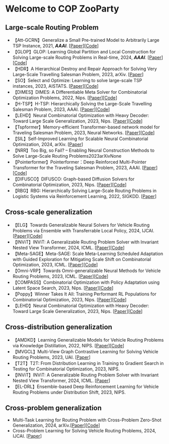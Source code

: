 # Welcome to COP ZooParty

## Large-scale Routing Problem

- 【Att-GCRN】Generalize a Small Pre-trained Model to Arbitrarily Large TSP Instance, 2021, _**AAAI**_. [[Paper](https://arxiv.org/Paper/2012.10658.Paper)][[Code](https://github.com/Spider-scnu/TSP)]
- 【GLOP】GLOP: Learning Global Partition and Local Construction for Solving Large-scale Routing Problems in Real-time, 2024, _**AAAI**_. [[Paper](https://arxiv.org/Paper/2312.08224.Paper)][[Code](https://github.com/henry-yeh/GLOP)]
- 【HDR】A Hierarchical Destroy and Repair Approach for Solving Very Large-Scale Travelling Salesman Problem, 2023, arXiv. [[Paper](https://arxiv.org/Paper/2308.04639.Paper)]
- 【SO】Select and Optimize: Learning to solve large-scale TSP instances, 2023, AISTATS. [[Paper](https://proceedings.mlr.press/v206/cheng23a/cheng23a.Paper)][[Code](https://github.com/honey0920/select-and-optimize)]
- 【DIMES】DIMES: A Differentiable Meta Solver for Combinatorial Optimization Problems, 2022, Nips. [[Paper](https://arxiv.org/Paper/2210.04123.Paper)][[Code](https://github.com/DIMESTeam/DIMES)]
- 【H-TSP】H-TSP: Hierarchically Solving the Large-Scale Travelling Salesman Problem, 2023, AAAI. [[Paper](https://arxiv.org/Paper/2304.09395.Paper)][[Code](https://github.com/Learning4Optimization-HUST/H-TSP)]
- 【LEHD】Neural Combinatorial Optimization with Heavy Decoder: Toward Large Scale Generalization, 2023, Nips. [[Paper](https://arxiv.org/Paper/2310.07985.Paper)][[Code](https://github.com/CIAM-Group/NCO_code/tree/main/single_objective/LEHD)]
- 【Tspformer】Memory-efficient Transformer-based network model for Traveling Salesman Problem, 2023, Neural Networks. [[Paper](https://www.sciencedirect.com/science/article/abs/pii/S0893608023000771)][[Code](https://github.com/yhnju/tspFormer)]
- 【SIL】Self-Improved Learning for Scalable Neural Combinatorial Optimization, 2024, arXiv. [[Paper](https://arxiv.org/Paper/2403.19561)]
- 【NRR】Too Big, so Fail? – Enabling Neural Construction Methods to Solve Large-Scale Routing Problems2023arXivNone
- 【Pointerformer】Pointerformer：Deep Reinforced Multi-Pointer Transformer for the Traveling Salesman Problem, 2023, AAAI. [[Paper](https://arxiv.org/Paper/2304.09407.Paper)][[Code](https://github.com/Pointerformer/Pointerformer)]
- 【DIFUSCO】DIFUSCO: Graph-based Diffusion Solvers for Combinatorial Optimization, 2023, Nips. [[Paper](https://arxiv.org/Paper/2302.08224.Paper)][[Code](https://arxiv.org/Paper/2302.08224.Paper)]
- 【RBG】RBG: Hierarchically Solving Large-Scale Routing Problems in Logistic Systems via Reinforcement Learning, 2022, SIGKDD. [[Paper](https://dl.acm.org/doi/abs/10.1145/3534678.3539037)]

## Cross-scale generalization
- 【ELG】Towards Generalizable Neural Solvers for Vehicle Routing Problems via Ensemble with Transferrable Local Policy, 2024, IJCAI. [[Paper](https://arxiv.org/abs/2308.14104)][[Code](https://github.com/gaocrr/elg)]
- 【INViT】INViT: A Generalizable Routing Problem Solver with Invariant Nested View Transformer, 2024, ICML. [[Paper](https://arxiv.org/abs/2402.02317)][[Code](https://github.com/Kasumigaoka-Utaha/INViT)]
- 【Meta-SAGE】Meta-SAGE: Scale Meta-Learning Scheduled Adaptation with Guided Exploration for Mitigating Scale Shift on Combinatorial Optimization, 2023, ICML. [[Paper](https://arxiv.org/Paper/2306.02688.Paper)][[Code](https://github.com/kaist-silab/meta-sage)]
- 【Omni-VRP】Towards Omni-generalizable Neural Methods for Vehicle Routing Problems, 2023, ICML. [[Paper](https://arxiv.org/Paper/2305.19587.Paper)][[Code](https://github.com/RoyalSkye/Omni-VRP)]
- 【COMPASS】Combinatorial Optimization with Policy Adaptation using Latent Space Search, 2023, Nips. [[Paper](https://arxiv.org/abs/2311.13569)][[Code](https://github.com/instadeepai/compass)]
- 【Poppy】Winner Takes It All: Training Performant RL Populations for Combinatorial Optimization, 2023, Nips. [[Paper](https://arxiv.org/abs/2210.03475)][[Code](https://github.com/instadeepai/poppy)]
- 【LEHD】Neural Combinatorial Optimization with Heavy Decoder: Toward Large Scale Generalization, 2023, Nips. [[Paper](https://arxiv.org/Paper/2310.07985.Paper)][[Code](https://github.com/CIAM-Group/NCO_code/tree/main/single_objective/LEHD)]


## Cross-distribution generalization
- 【AMDKD】Learning Generalizable Models for Vehicle Routing Problems via Knowledge Distillation, 2022, NIPS. [[Paper](https://arxiv.org/Paper/2210.07686.Paper)][[Code](https://github.com/jieyibi/AMDKD)]
- 【MVGCL】Multi-View Graph Contrastive Learning for Solving Vehicle Routing Problems, 2023, UAI. [[Paper](https://proceedings.mlr.press/v216/jiang23a/jiang23a.Paper)]
- 【T2T】T2T: From Distribution Learning in Training to Gradient Search in Testing for Combinatorial Optimization, 2023, NIPS.
- 【INViT】INViT: A Generalizable Routing Problem Solver with Invariant Nested View Transformer, 2024, ICML. [[Paper](https://arxiv.org/abs/2402.02317)]
- 【EL-DRL】Ensemble-based Deep Reinforcement Learning for Vehicle Routing Problems under Distribution Shift, 2023, NIPS.

## Cross-problem generalization

- Multi-Task Learning for Routing Problem with Cross-Problem Zero-Shot Generalization, 2024, arXiv.[[Paper](https://arxiv.org/abs/2402.16891)][[Code](https://github.com/FeiLiu36/MTNCO)]
- Cross-Problem Learning for Solving Vehicle Routing Problems, 2024, IJCAI. [[Paper](https://arxiv.org/abs/2404.11677)]








